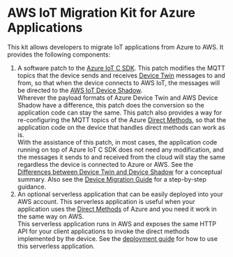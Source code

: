 # AWS IoT Migration Kit for Azure Applications

This kit allows developers to migrate IoT applications from Azure to AWS.  It provides the following components:


1.  A software patch to the [Azure IoT C SDK](https://github.com/Azure/azure-iot-sdk-c).  This patch modifies the MQTT topics that the device sends and receives [Device Twin](https://docs.microsoft.com/en-us/azure/iot-hub/iot-hub-devguide-device-twins) messages to and from, so that when the device connects to AWS IoT, the messages will be directed to the [AWS IoT Device Shadow](https://docs.aws.amazon.com/iot/latest/developerguide/iot-device-shadows.html).  
Wherever the payload formats of Azure Device Twin and AWS Device Shadow have a difference, this patch does the conversion so the application code can stay the same.  This patch also provides a way for re-configuring the MQTT topics of the Azure [Direct Methods](https://docs.microsoft.com/en-us/azure/iot-hub/iot-hub-devguide-direct-methods), so that the application code on the device that handles direct methods can work as is.  
With the assistance of this patch, in most cases, the application code running on top of Azure IoT C SDK does not need any modification, and the messages it sends to and received from the cloud will stay the same regardless the device is connected to Azure or AWS.  See the [Differences between Device Twin and Device Shadow](iothub_client_src/doc/Migration%20from%20Azure%20IoT%20Hub%20to%20AWS%20IoT%20Core.pdf) for a conceptual summary.  Also see the [Device Migration Guide](iothub_client_src/README.md) for a step-by-step guidance. 
2.  An optional serverless application that can be easily deployed into your AWS account.  This serverless application is useful when your application uses the [Direct Methods](https://docs.microsoft.com/en-us/azure/iot-hub/iot-hub-devguide-direct-methods) of Azure and you need it work in the same way on AWS.  
This serverless application runs in AWS and exposes the same HTTP API for your client applications to invoke the direct methods implemented by the device.  See the [deployment guide](direct_method/README.md) for how to use this serverless application.
